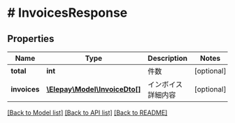 # # InvoicesResponse

## Properties

Name | Type | Description | Notes
------------ | ------------- | ------------- | -------------
**total** | **int** | 件数 | [optional] 
**invoices** | [**\Elepay\Model\InvoiceDto[]**](InvoiceDto.md) | インボイス詳細内容 | [optional] 

[[Back to Model list]](../../README.md#documentation-for-models) [[Back to API list]](../../README.md#documentation-for-api-endpoints) [[Back to README]](../../README.md)


